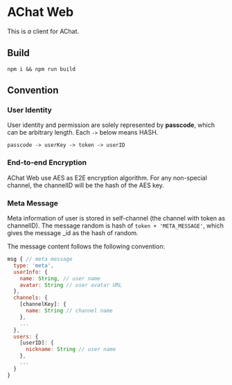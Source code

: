 # AChat Web

This is *a* client for AChat.

## Build

```
npm i && npm run build
```

## Convention

### User Identity

User identity and permission are solely represented by **passcode**, which can be arbitrary length. Each `->` below means HASH.

```
passcode -> userKey -> token -> userID
```

### End-to-end Encryption

AChat Web use AES as E2E encryption algorithm. For any non-special channel, the channelID will be the hash of the AES key.

### Meta Message

Meta information of user is stored in self-channel (the channel with token as channelID). The message random is hash of `token + 'META_MESSAGE'`, which gives the message _id as the hash of random.

The message content follows the following convention:

```js
msg { // meta message
  type: 'meta',
  userInfo: {
    name: String, // user name
    avatar: String // user avatar URL
  },
  channels: {
    [channelKey]: {
      name: String // channel name
    },
    ...
  },
  users: {
    [userID]: {
      nickname: String // user name
    },
    ...
  }
}
```

